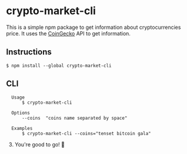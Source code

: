 # crypto-market-cli

This is a simple npm package to get information about cryptocurrencies price. It uses the [CoinGecko](https://www.coingecko.com/en/api/documentation) API to get information.

## Instructions

```
$ npm install --global crypto-market-cli
```

## CLI

```
  Usage
	  $ crypto-market-cli

  Options
	  --coins  "coins name separated by space"

  Examples
	  $ crypto-market-cli --coins="tenset bitcoin gala"
```

3. You're good to go! :rocket:

